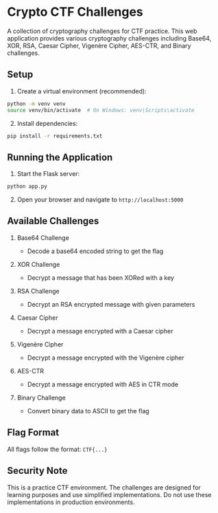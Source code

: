 # Crypto CTF Challenges

A collection of cryptography challenges for CTF practice. This web application provides various cryptography challenges including Base64, XOR, RSA, Caesar Cipher, Vigenère Cipher, AES-CTR, and Binary challenges.

## Setup

1. Create a virtual environment (recommended):
```bash
python -m venv venv
source venv/bin/activate  # On Windows: venv\Scripts\activate
```

2. Install dependencies:
```bash
pip install -r requirements.txt
```

## Running the Application

1. Start the Flask server:
```bash
python app.py
```

2. Open your browser and navigate to `http://localhost:5000`

## Available Challenges

1. Base64 Challenge
   - Decode a base64 encoded string to get the flag

2. XOR Challenge
   - Decrypt a message that has been XORed with a key

3. RSA Challenge
   - Decrypt an RSA encrypted message with given parameters

4. Caesar Cipher
   - Decrypt a message encrypted with a Caesar cipher

5. Vigenère Cipher
   - Decrypt a message encrypted with the Vigenère cipher

6. AES-CTR
   - Decrypt a message encrypted with AES in CTR mode

7. Binary Challenge
   - Convert binary data to ASCII to get the flag

## Flag Format

All flags follow the format: `CTF{...}`

## Security Note

This is a practice CTF environment. The challenges are designed for learning purposes and use simplified implementations. Do not use these implementations in production environments.
